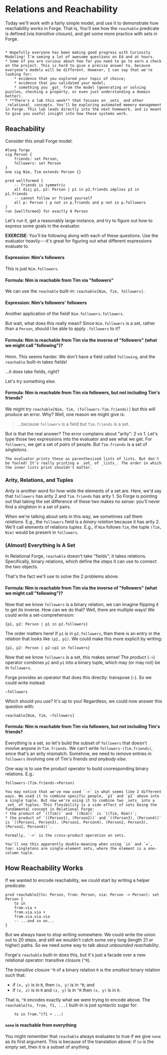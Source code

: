 # Relations and Reachability

Today we'll work with a fairly simple model, and use it to demonstrate how reachability works in Forge. That is, You'll see how the `reachable` predicate is defined (via _transitive closure_), and get some more practice with sets in Forge. 

~~~admonish note title="Brown CSCI 1710"

* Hopefully everyone has been making good progress with Curiosity Modeling! I'm seeing a lot of awesome questions on Ed and at hours. 
* Some of you are curious about how far you need to go to earn a check on the project. This is hard to give a precise answer to, because everyone's models will be different. However, I can say that we're looking for:
    * evidence that you explored your topic of choice;
    * evidence that you validated your model;
    * something you _got_ from the model (generating or solving puzzles, checking a property, or even just understanding a domain better).
* **There's a lab this week** that focuses on _sets_ and other _relational_ concepts. You'll be exploring automated memory management in Forge. This lab leads directly into the next homework, and is meant to give you useful insight into how these systems work.

~~~

## Reachability

Consider this small Forge model:

```alloy
#lang forge
sig Person {
    friends: set Person,
    followers: set Person
}
one sig Nim, Tim extends Person {}

pred wellformed {
    -- friends is symmetric
    all disj p1, p2: Person | p1 in p2.friends implies p2 in p1.friends 
    -- cannot follow or friend yourself
    all p: Person | p not in p.friends and p not in p.followers
}
run {wellformed} for exactly 8 Person
```

Let's run it, get a reasonably large instance, and try to figure out how to express some goals in the evaluator. 

**EXERCISE**: You'll be following along with each of these questions. Use the evaluator heavily---it's great for figuring out what different expressions evaluate to.

#### Expression: Nim's followers

This is just `Nim.followers`.

#### Formula: Nim is reachable from Tim via "followers"

We can use the `reachable` built-in: `reachable[Nim, Tim, followers]`.

#### Expression: Nim's followers' followers

Another application of the field! `Nim.followers.followers`.

But wait, what does this really mean? Since `Nim.followers` is a set, rather than a `Person`, should I be able to apply `.followers` to it? 

#### Formula: Nim is reachable from Tim via the inverse of "followers" (what we might call "following")?

Hmm. This seems harder. We don't have a field called `following`, and the `reachable` built-in takes fields! 

...it does take fields, right? 

Let's try something else.

#### Formula: Nim is reachable from Tim via followers, but not including Tim's friends?

We might try `reachable[Nim, Tim, (followers-Tim.friends)]` but this will produce an error. Why? Well, one reason we might give is:

> ...because `followers` is a field but `Tim.friends` is a set.

But is that the real answer? The error complains about "arity": 2 vs 1. Let's type those two expressions into the evaluator and see what we get. For `followers`, we get a set of _pairs_ of people. But `Tim.friends` is a set of _singletons_. 

~~~admonish warning title="Evaluator Output" 
The evaluator prints these as parenthesized lists of lists. But don't be fooled! It's really printing a _set_ of _lists_. The order in which the inner lists print shouldn't matter.
~~~

### Arity, Relations, and Tuples

_Arity_ is another word for how wide the elements of a set are. Here, we'd say that `followers` has arity 2 and `Tim.friends` has arity 1. So Forge is pointing out that taking the set difference of these two makes no sense: you'll never find a singleton in a set of pairs. 

When we're talking about sets in this way, we sometimes call them _relations_. E.g., the `followers` field is a _binary relation_ because it has arity 2. We'll call elements of relations _tuples_. E.g., if `Nim` follows `Tim`, the tuple `(Tim, Nim)` would be present in `followers`.

### (Almost) Everything Is A Set

In Relational Forge, `reachable` doesn't take "fields"; it takes relations. Specifically, binary relations, which define the steps it can use to connect the two objects.

That's the fact we'll use to solve the 2 problems above. 

#### Formula: Nim is reachable from Tim via the inverse of "followers" (what we might call "following")?

Now that we know `followers` is a binary relation, we can imagine flipping it to get its inverse. How can we do that? Well, there are multiple ways! We could write a set-comprehension:

```
{p1, p2: Person | p1 in p2.followers}
```

The order matters here! If `p1` is in `p2.followers`, then there is an entry in the relation that looks like `(p2, p1)`. We could make this more explicit by writing:

```
{p1, p2: Person | p2->p1 in followers}
```

Now that we know `followers` is a set, this makes sense! The _product_ (`->`) operator combines `p2` and `p1` into a binary tuple, which may (or may not) be in `followers`.

Forge provides an operator that does this directly: transpose (`~`). So we could write instead:

```
~followers
```

Which should you use? It's up to you! Regardless, we could now answer this question with:

```alloy
reachable[Nim, Tim, ~followers]
```

#### Formula: Nim is reachable from Tim via followers, but not including Tim's friends?

Everything is a set, so let's build the subset of `followers` that doesn't involve anyone in `Tim.friends`. We can't write `followers-(Tim.friends)`, since that's an arity mismatch. Somehow, we need to remove entries in `followers` involving one of Tim's friends _and anybody else_. 

One way is to use the product operator to build cooresponding binary relations. E.g.:

```
followers-(Tim.friends->Person)
```

~~~admonish tip title="" 
You may notice that we've now used `->` in what seems like 2 different ways. We used it to combine specific people, `p1` and `p2` above into a single tuple. But now we're using it to combine two _sets_ into a _set_ of tuples. This flexibility is a side effect of sets being the fundamental concept in Relational Forge:
* the product of `((Tim))` and `((Nim))` is `((Tim, Nim))`; 
* the product of `((Person1), (Person2))` and `((Person3), (Person4))` is `((Person1, Person3), (Person1, Person4), (Person2, Person3), (Person2, Person4))`. 

Formally, `->` is the cross-product operation on sets. 

You'll see this apparently double-meaning when using `in` and `=`, too: singletons are single-element sets, where the element is a one-column tuple.
~~~

## How Reachability Works

If we wanted to encode reachability, we could start by writing a helper predicate:

```alloy
pred reachable2[to: Person, from: Person, via: Person -> Person]: set Person {
    to in 
    from.via +
    from.via.via +
    from.via.via.via 
    -- ...and so on...
}
```

But we always have to stop writing somewhere. We could write the union out to 20 steps, and still we wouldn't catch some very long (length 21 or higher) paths. So we need some way to talk about _unbounded reachability_.

Forge's `reachable` built-in does this, but it's just a facade over a new relational operator: transitive closure (`^R`).

The _transitive closure_ `^R` of a binary relation `R` is the _smallest_ binary relation such that:
* if `(x, y)` is in `R`, then `(x, y)` is in `^R`; and
* if `(x, z)` is in `R` and `(z, y)` is in `^R` then `(x, y)` is in `R`.

That is, `^R` encodes exactly what we were trying to encode above. The `reachable[to, from, f1, ...]` built-in is just syntactic sugar for:

```alloy
    to in from.^(f1 + ...)
```

#### `none` is reachable from everything

You might remember that `reachable` always evaluates to true if we give `none` as its first argument. This is because of the translation above: if `to` is the empty set, then it is a subset of anything. 

<!-- ~~~admonish tip title="Design Discussion"
You might wonder why we don't translate `reachable[to, from, f1, ...]` to something like `to in from.^(f1 + ...) and some to`. This would, after all, fix the problem of `none` being reachable from everything! The answer is that this fix might cause other confusion, and either way the ...
...
~~~ -->
